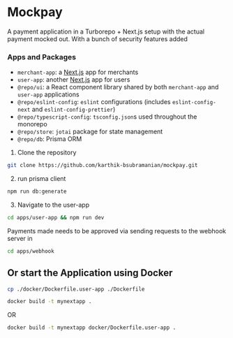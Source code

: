 # Mockpay 

A payment application in a Turborepo + Next.js setup with the actual payment mocked out. 
With a bunch of security features added 

### Apps and Packages

- `merchant-app`: a [Next.js](https://nextjs.org/) app for merchants
- `user-app`: another [Next.js](https://nextjs.org/) app for users
- `@repo/ui`: a React component library shared by both `merchant-app` and `user-app` applications
- `@repo/eslint-config`: `eslint` configurations (includes `eslint-config-next` and `eslint-config-prettier`)
- `@repo/typescript-config`: `tsconfig.json`s used throughout the monorepo
- `@repo/store`: `jotai` package for state management
- `@repo/db`: Prisma ORM 

1. Clone the repository
```bash
git clone https://github.com/karthik-bsubramanian/mockpay.git
``` 
2. run prisma client
```bash
npm run db:generate
```
3. Navigate to the user-app
```bash
cd apps/user-app && npm run dev

```
Payments made needs to be approved via sending requests to the webhook server in
```bash
cd apps/webhook
```

## Or start the Application using Docker
```bash
cp ./docker/Dockerfile.user-app ./Dockerfile

docker build -t mynextapp . 
```
OR

```bash
docker build -t mynextapp docker/Dockerfile.user-app .
```